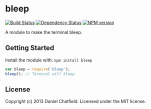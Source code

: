 # bleep
[![Build Status](https://secure.travis-ci.org/danielchatfield/node-bleep.png?branch=master)](http://travis-ci.org/danielchatfield/node-bleep)
[![Dependency Status](https://gemnasium.com/danielchatfield/node-bleep.png)](https://gemnasium.com/danielchatfield/node-bleep) 
[![NPM version](https://badge.fury.io/js/bleep.png)](http://badge.fury.io/js/bleep)

A module to make the terminal bleep.

## Getting Started
Install the module with: `npm install bleep`

```javascript
var bleep = require('bleep');
bleep(); // Terminal will bleep
```

## License
Copyright (c) 2013 Daniel Chatfield. Licensed under the MIT license.
